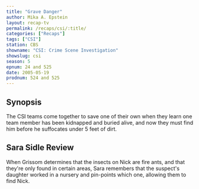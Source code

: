 ```yaml
---
title: "Grave Danger"
author: Mika A. Epstein
layout: recap-tv
permalink: /recaps/csi/:title/
categories: ["Recaps"]
tags: ["CSI"]
station: CBS
showname: "CSI: Crime Scene Investigation"
showslug: csi
season: 5  
epnum: 24 and 525 
date: 2005-05-19
prodnum: 524 and 525 
---
```


## Synopsis

The CSI teams come together to save one of their own when they learn one team member has been kidnapped and buried alive, and now they must find him before he suffocates under 5 feet of dirt.

## Sara Sidle Review

When Grissom determines that the insects on Nick are fire ants, and that they're only found in certain areas, Sara remembers that the suspect's daughter worked in a nursery and pin-points which one, allowing them to find Nick.
